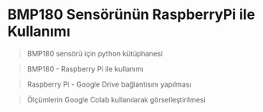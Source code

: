 # BMP180 Sensörünün RaspberryPi ile Kullanımı

> BMP180 sensörü için python kütüphanesi

> BMP180 - Raspberry Pi ile kullanımı

> Raspberry Pi - Google Drive bağlantısını yapılması

> Ölçümlerin Google Colab kullanılarak görselleştirilmesi
